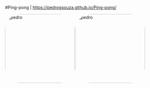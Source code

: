 #Ping-pong |
https://pedrogsouza.github.io/Ping-pong/
 <div align="left">
 <img align="left" alt="pedro" height="229" style="border-radius:50px;" src="https://cdn.discordapp.com/attachments/896170579525246979/912818850867855380/GIF-211123_183542.gif">
 <img align="left" alt="pedro" height="229" style="border-radius:50px;" src="https://cdn.discordapp.com/attachments/896170579525246979/912819663354859530/GIF-211123_183910.gif">
</div>
